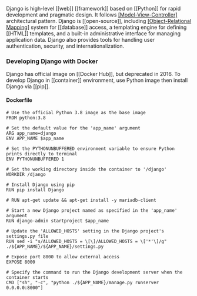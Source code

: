 Django is high-level [[web]] [[framework]] based on [[Python]] for rapid development and pragmatic design. It follows [[Model-View-Controller]](MVC) architectural pattern. Django is [[open-source]], including [[Object-Relational Mapping]](ORM) system for [[database]] access, a templating engine for defining [[HTML]] templates, and a built-in administrative interface for managing application data. Django also provides tools for handling user authentication, security, and internationalization.

### Developing Django with Docker
Django has official image on [[Docker Hub]], but deprecated in 2016. To develop Django in [[container]] environment, use Python image then install Django via [[pip]].
#### Dockerfile
```
# Use the official Python 3.8 image as the base image
FROM python:3.8

# Set the default value for the 'app_name' argument
ARG app_name=django
ENV APP_NAME $app_name  

# Set the PYTHONUNBUFFERED environment variable to ensure Python prints directly to terminal
ENV PYTHONUNBUFFERED 1

# Set the working directory inside the container to '/django'
WORKDIR /django

# Install Django using pip
RUN pip install Django

# RUN apt-get update && apt-get install -y mariadb-client

# Start a new Django project named as specified in the 'app_name' argument
RUN django-admin startproject $app_name

# Update the 'ALLOWED_HOSTS' setting in the Django project's settings.py file
RUN sed -i "s/ALLOWED_HOSTS = \[\]/ALLOWED_HOSTS = \['*'\]/g" ./${APP_NAME}/${APP_NAME}/settings.py

# Expose port 8000 to allow external access
EXPOSE 8000

# Specify the command to run the Django development server when the container starts
CMD ["sh", "-c", "python ./${APP_NAME}/manage.py runserver 0.0.0.0:8000"]
```